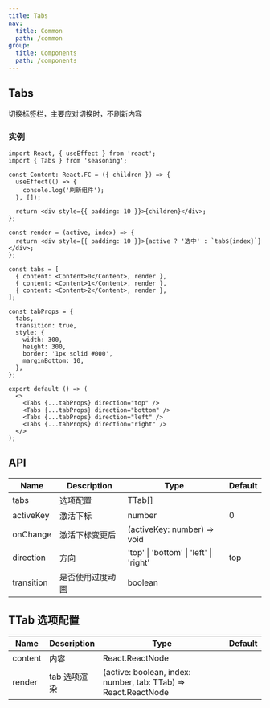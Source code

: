 ```yaml
---
title: Tabs
nav:
  title: Common
  path: /common
group:
  title: Components
  path: /components
---
```


## Tabs

切换标签栏，主要应对切换时，不刷新内容

### 实例

```tsx
import React, { useEffect } from 'react';
import { Tabs } from 'seasoning';

const Content: React.FC = ({ children }) => {
  useEffect(() => {
    console.log('刷新组件');
  }, []);

  return <div style={{ padding: 10 }}>{children}</div>;
};

const render = (active, index) => {
  return <div style={{ padding: 10 }}>{active ? '选中' : `tab${index}`}</div>;
};

const tabs = [
  { content: <Content>0</Content>, render },
  { content: <Content>1</Content>, render },
  { content: <Content>2</Content>, render },
];

const tabProps = {
  tabs,
  transition: true,
  style: {
    width: 300,
    height: 300,
    border: '1px solid #000',
    marginBottom: 10,
  },
};

export default () => (
  <>
    <Tabs {...tabProps} direction="top" />
    <Tabs {...tabProps} direction="bottom" />
    <Tabs {...tabProps} direction="left" />
    <Tabs {...tabProps} direction="right" />
  </>
);
```

## API

| Name       | Description      | Type                                   | Default |
| ---------- | ---------------- | -------------------------------------- | ------- |
| tabs       | 选项配置         | TTab[]                                 |         |
| activeKey  | 激活下标         | number                                 | 0       |
| onChange   | 激活下标变更后   | (activeKey: number) => void            |         |
| direction  | 方向             | 'top' \| 'bottom' \| 'left' \| 'right' | top     |
| transition | 是否使用过度动画 | boolean                                |         |

## TTab 选项配置

| Name    | Description  | Type                                                           | Default |
| ------- | ------------ | -------------------------------------------------------------- | ------- |
| content | 内容         | React.ReactNode                                                |         |
| render  | tab 选项渲染 | (active: boolean, index: number, tab: TTab) => React.ReactNode |         |

